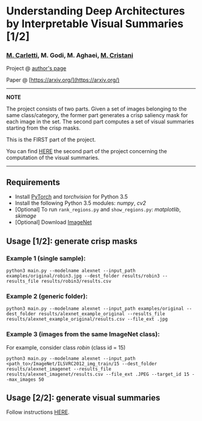 # Understanding Deep Architectures by Interpretable Visual Summaries [1/2]

### [M. Carletti](http://marcocarletti.altervista.org/), M. Godi, M. Aghaei, [M. Cristani](http://profs.sci.univr.it/~cristanm/)


Project @ [author's page](http://marcocarletti.altervista.org/publications/understanding-visual-summaries/)

Paper @ [https://arxiv.org/](https://arxiv.org/)

---
**NOTE**

The project consists of two parts. Given a set of images belonging to the same class/category, the former part generates a crisp saliency mask for each image in the set. The second part computes a set of visual summaries starting from the crisp masks.

This is the FIRST part of the project.

You can find [HERE](https://github.com/godimarcovr/interpretable_visual_summaries) the second part of the project concerning the computation of the visual summaries.

---

## Requirements
- Install [PyTorch](http://pytorch.org/) and _torchvision_ for Python 3.5
- Install the following Python 3.5 modules: _numpy_, _cv2_
- [Optional] To run `rank_regions.py` and `show_regions.py`: _matplotlib_, _skimage_
- [Optional] Download [ImageNet](http://image-net.org/download)

## Usage [1/2]: generate crisp masks

### Example 1 (single sample):

`python3 main.py --modelname alexnet --input_path examples/original/robin3.jpg --dest_folder results/robin3 --results_file results/robin3/results.csv`

### Example 2 (generic folder):

`python3 main.py --modelname alexnet --input_path examples/original --dest_folder results/alexnet_example_original --results_file results/alexnet_example_original/results.csv --file_ext .jpg`

### Example 3 (images from the same ImageNet class):
For example, consider class _robin_ (class id = 15)

`python3 main.py --modelname alexnet --input_path <path_to>/ImageNet/ILSVRC2012_img_train/15 --dest_folder results/alexnet_imagenet --results_file results/alexnet_imagenet/results.csv --file_ext .JPEG --target_id 15 --max_images 50`

## Usage [2/2]: generate visual summaries

Follow instructions [HERE](https://github.com/godimarcovr/interpretable_visual_summaries).
